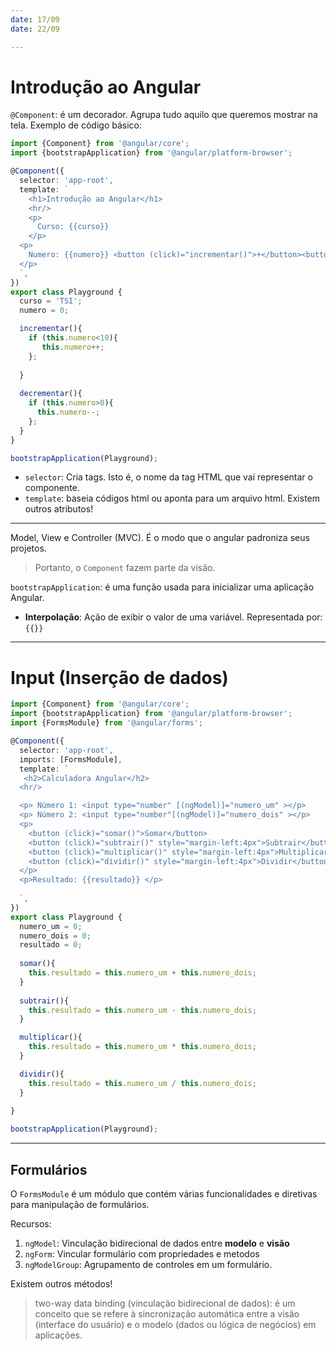 ```yaml
---
date: 17/09
date: 22/09

---
```


# Introdução ao Angular

`@Component`: é um decorador. Agrupa tudo aquilo que queremos mostrar na tela. Exemplo de código básico:

```ts
import {Component} from '@angular/core';
import {bootstrapApplication} from '@angular/platform-browser';

@Component({
  selector: 'app-root',
  template: `
    <h1>Introdução ao Angular</h1>
    <hr/>
    <p>
      Curso: {{curso}} 
    </p> 
  <p>
    Numero: {{numero}} <button (click)="incrementar()">+</button><button (click)="decrementar()">-</button>
  </p>
  `,
})
export class Playground {
  curso = 'TSI';
  numero = 0;

  incrementar(){
    if (this.numero<10){
       this.numero++;
    };
   
  }
  
  decrementar(){
    if (this.numero>0){
      this.numero--;
    };
  }
}

bootstrapApplication(Playground);
```

- `selector`: Cria tags. Isto é, o nome da tag HTML que vai representar o componente.
- `template`: baseia códigos html ou aponta para um arquivo html.
Existem outros atributos!

---

Model, View e Controller (MVC). É o modo que o angular padroniza seus projetos.

> Portanto, o `Component` fazem parte da visão.

`bootstrapApplication`: é uma função usada para inicializar uma aplicação Angular.

- **Interpolação**: Ação de exibir o valor de uma variável. Representada por: `{{}}`

---

# Input (Inserção de dados)
```ts
import {Component} from '@angular/core';
import {bootstrapApplication} from '@angular/platform-browser';
import {FormsModule} from '@angular/forms';

@Component({
  selector: 'app-root',
  imports: [FormsModule],
  template: `
   <h2>Calculadora Angular</h2>
  <hr/>

  <p> Número 1: <input type="number" [(ngModel)]="numero_um" ></p>
  <p> Número 2: <input type="number"[(ngModel)]="numero_dois" ></p>
  <p>
    <button (click)="somar()">Somar</button>
    <button (click)="subtrair()" style="margin-left:4px">Subtrair</button>
    <button (click)="multiplicar()" style="margin-left:4px">Multiplicar</button>
    <button (click)="dividir()" style="margin-left:4px">Dividir</button>
  </p>
  <p>Resultado: {{resultado}} </p>
  
  `,
})
export class Playground {
  numero_um = 0;
  numero_dois = 0;
  resultado = 0;
  
  somar(){
    this.resultado = this.numero_um + this.numero_dois;
  }
  
  subtrair(){
    this.resultado = this.numero_um - this.numero_dois;
  }

  multiplicar(){
    this.resultado = this.numero_um * this.numero_dois;
  }

  dividir(){
    this.resultado = this.numero_um / this.numero_dois;
  }
  
}

bootstrapApplication(Playground);

```
---

## Formulários 
O `FormsModule` é um módulo que contém várias funcionalidades e diretivas para manipulação de formulários.

Recursos:

1. `ngModel`: Vinculação bidirecional de dados entre **modelo** e **visão**
2. `ngForm`: Vincular formulário com propriedades e metodos
3. `ngModelGroup`: Agrupamento de controles em um formulário.

Existem outros métodos!

> two-way data binding (vinculação bidirecional de dados): é um conceito que se refere à sincronização automática entre a visão (interface do usuário) e o modelo (dados ou lógica de negócios) em aplicações.

